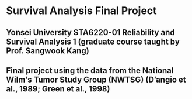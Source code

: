 # Survival Analysis Final Project

## Yonsei University STA6220-01 Reliability and Survival Analysis 1 (graduate course taught by Prof. Sangwook Kang)

## Final project using the data from the National Wilm's Tumor Study Group (NWTSG) (D’angio et al., 1989; Green et al., 1998)
